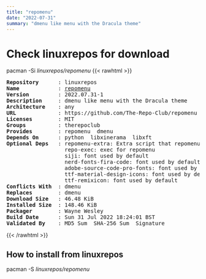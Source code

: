 ```yaml
---
title: "repomenu"
date: "2022-07-31"
summary: "dmenu like menu with the Dracula theme"
---
```


# Check linuxrepos for download

pacman -Si *linuxrepos/repomenu*
{{< rawhtml >}}
<pre class="highlight">
<b>Repository</b>      : linuxrepos
<b>Name</b>            : <a href="../../static/x86_64/repomenu-2022.07.31-1-any.pkg.tar.zst">repomenu</a>
<b>Version</b>         : 2022.07.31-1
<b>Description</b>     : dmenu like menu with the Dracula theme
<b>Architecture</b>    : any
<b>URL</b>             : https://github.com/The-Repo-Club/repomenu
<b>Licenses</b>        : MIT
<b>Groups</b>          : therepoclub
<b>Provides</b>        : repomenu  dmenu
<b>Depends On</b>      : python  libxinerama  libxft
<b>Optional Deps</b>   : repomenu-extra: Extra script that repomenu can use
                  repo-exec: exec for repomenu
                  siji: font used by default
                  nerd-fonts-fira-code: font used by default
                  adobe-source-code-pro-fonts: font used by default
                  ttf-material-design-icons: font used by default
                  ttf-remixicon: font used by default
<b>Conflicts With</b>  : dmenu
<b>Replaces</b>        : dmenu
<b>Download Size</b>   : 46.48 KiB
<b>Installed Size</b>  : 148.46 KiB
<b>Packager</b>        : Wayne Wesley <wayne6324@gmail.com>
<b>Build Date</b>      : Sun 31 Jul 2022 18:24:01 BST
<b>Validated By</b>    : MD5 Sum  SHA-256 Sum  Signature
</pre>
{{< /rawhtml >}}
## How to install from linuxrepos

pacman -S *linuxrepos/repomenu*
